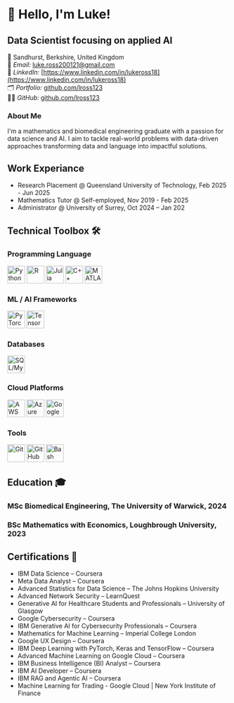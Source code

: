 # 👋 Hello, I'm Luke!

## Data Scientist focusing on applied AI
📍 Sandhurst, Berkshire, United Kingdom  
📧 *Email:* [luke.ross200121@gmail.com](mailto:luke.ross200121@gmail.com)  
🔗 *LinkedIn:* [https://www.linkedin.com/in/lukeross18](https://www.linkedin.com/in/lukeross18)  
🗂️ *Portfolio:* [github.com/lross123](https://github.com/lross123) <br>
👨‍💻 *GitHub:* [github.com/lross123](https://github.com/lross123)


### About Me
I'm a mathematics and biomedical engineering graduate with a passion for data science and AI. I aim to tackle real-world problems with data-driven approaches transforming data and language into impactful solutions.
## Work Experiance
- Research Placement @ Queensland University of Technology, Feb 2025 - Jun 2025  
- Mathematics Tutor @ Self-employed, Nov 2019 - Feb 2025  
- Administrator @ University of Surrey, Oct 2024 – Jan 202  




## Technical Toolbox 🛠️


### Programming Language 

<p align="left"> 
  <!-- Programming Languages -->
  <img src="https://cdn.jsdelivr.net/gh/devicons/devicon/icons/python/python-original.svg" alt="Python" width="40" height="40"/>
  <img src="https://cdn.jsdelivr.net/gh/devicons/devicon/icons/r/r-original.svg" alt="R" width="40" height="40"/>
  <img src="https://cdn.jsdelivr.net/gh/devicons/devicon/icons/julia/julia-original.svg" alt="Julia" width="40" height="40"/>
  <img src="https://cdn.jsdelivr.net/gh/devicons/devicon/icons/cplusplus/cplusplus-original.svg" alt="C++" width="40" height="40"/>
  <img src="https://cdn.jsdelivr.net/gh/devicons/devicon/icons/matlab/matlab-original.svg" alt="MATLAB" width="40" height="40"/>
</p>


### ML / AI Frameworks

<p align="left"> 
  <!-- ML / AI Frameworks -->
  <img src="https://cdn.jsdelivr.net/gh/devicons/devicon/icons/pytorch/pytorch-original.svg" alt="PyTorch" width="40" height="40"/>
  <img src="https://cdn.jsdelivr.net/gh/devicons/devicon/icons/tensorflow/tensorflow-original.svg" alt="TensorFlow" width="40" height="40"/>
</p>

### Databases

<p align="left"> 
  <!-- Data / Databases -->
  <img src="https://cdn.jsdelivr.net/gh/devicons/devicon/icons/mysql/mysql-original.svg" alt="SQL/MySQL" width="40" height="40"/>
</p>



### Cloud Platforms

<p align="left"> 
  <!-- Cloud Platforms -->
  <img src="https://skillicons.dev/icons?i=aws" alt="AWS" width="40" />
  <img src="https://cdn.jsdelivr.net/gh/devicons/devicon/icons/azure/azure-original.svg" alt="Azure" width="40" height="40"/>
  <img src="https://cdn.jsdelivr.net/gh/devicons/devicon/icons/googlecloud/googlecloud-original.svg" alt="Google Cloud" width="40" height="40"/>
</p>


### Tools

<p align="left"> 
  <!-- Tools -->
  <img src="https://cdn.jsdelivr.net/gh/devicons/devicon/icons/git/git-original.svg" alt="Git" width="40" height="40"/>
  <img src="https://cdn.jsdelivr.net/gh/devicons/devicon/icons/github/github-original.svg" alt="GitHub" width="40" height="40"/>
  <img src="https://cdn.jsdelivr.net/gh/devicons/devicon/icons/bash/bash-original.svg" alt="Bash" width="40" height="40"/>
</p>











## Education 🎓


### MSc Biomedical Engineering, The University of Warwick, 2024

 
 ### BSc Mathematics with Economics, Loughbrough University, 2023








## Certifications 📜
- IBM Data Science – Coursera  
- Meta Data Analyst – Coursera  
- Advanced Statistics for Data Science – The Johns Hopkins University  
- Advanced Network Security – LearnQuest  
- Generative AI for Healthcare Students and Professionals – University of Glasgow  
- Google Cybersecurity – Coursera  
- IBM Generative AI for Cybersecurity Professionals – Coursera  
- Mathematics for Machine Learning – Imperial College London  
- Google UX Design – Coursera  
- IBM Deep Learning with PyTorch, Keras and TensorFlow – Coursera  
- Advanced Machine Learning on Google Cloud – Coursera  
- IBM Business Intelligence (BI) Analyst – Coursera  
- IBM AI Developer – Coursera  
- IBM RAG and Agentic AI – Coursera
- Machine Learning for Trading - Google Cloud | New York Institute of Finance





